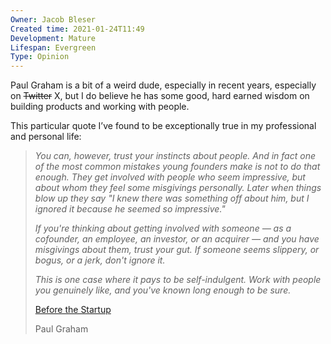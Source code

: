 ```yaml
---
Owner: Jacob Bleser
Created time: 2021-01-24T11:49
Development: Mature
Lifespan: Evergreen
Type: Opinion
---
```

Paul Graham is a bit of a weird dude, especially in recent years, especially on ~~Twitter~~ X, but I do believe he has some good, hard earned wisdom on building products and working with people.
  
This particular quote I’ve found to be exceptionally true in my professional and personal life:

> _You can, however, trust your instincts about people. And in fact one of the most common mistakes young founders make is not to do that enough. They get involved with people who seem impressive, but about whom they feel some misgivings personally. Later when things blow up they say "I knew there was something off about him, but I ignored it because he seemed so impressive."_
> 
> _If you're thinking about getting involved with someone — as a cofounder, an employee, an investor, or an acquirer — and you have misgivings about them, trust your gut. If someone seems slippery, or bogus, or a jerk, don't ignore it._
> 
> _This is one case where it pays to be self-indulgent. Work with people you genuinely like, and you've known long enough to be sure._
> 
>   
> 
> [Before the Startup](http://www.paulgraham.com/before.html)
> 
> Paul Graham